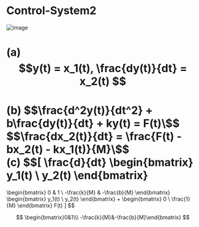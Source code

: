 # Control-System2

![image](https://github.com/kangjunhyeong/Control-System2/assets/144297425/8f267e3b-914d-4cf6-a368-44924af004a9)  


(a) $$y(t) = x_1(t), \frac{dy(t)}{dt} = x_2(t) $$  
(b) $$\frac{d^2y(t)}{dt^2} + b\frac{dy(t)}{dt} + ky(t) = F(t)\$$  
$$\frac{dx_2(t)}{dt} = \frac{F(t) - bx_2(t) - kx_1(t)}{M}\$$  
(c)
$$\[
\frac{d}{dt}
\begin{bmatrix}
    y_1(t) \\
    y_2(t)
\end{bmatrix}
=
\begin{bmatrix}
    0 & 1 \\
    -\frac{k}{M} & -\frac{b}{M}
\end{bmatrix}
\begin{bmatrix}
    y_1(t) \\
    y_2(t)
\end{bmatrix}
+
\begin{bmatrix}
    0 \\
    \frac{1}{M}
\end{bmatrix}
F(t)
\]
$$

$$
\begin{bmatrix}0&1\\\ -\frac{k}{M}&-\frac{b}{M}\end{bmatrix} 
$$

